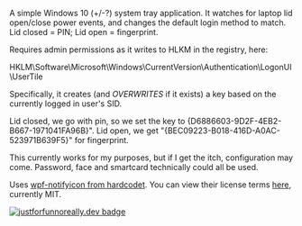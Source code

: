 A simple Windows 10 (+/-?) system tray application. It watches for laptop lid open/close power events, and changes the default login method to match. Lid closed = PIN; Lid open = fingerprint. 

Requires admin permissions as it writes to HLKM in the registry, here:

HKLM\\Software\\Microsoft\\Windows\\CurrentVersion\\Authentication\\LogonUI\\UserTile

Specifically, it creates (and *OVERWRITES* if it exists) a key based on the currently logged in user's SID. 

Lid closed, we go with pin, so we set the key to {D6886603-9D2F-4EB2-B667-1971041FA96B}". Lid open, we get "{BEC09223-B018-416D-A0AC-523971B639F5}" for fingerprint.

This currently works for my purposes, but if I get the itch, configuration may come. Password, face and smartcard technically could all be used.

Uses [wpf-notifyicon from hardcodet](https://github.com/hardcodet/wpf-notifyicon). You can view their license terms [here](https://github.com/hardcodet/wpf-notifyicon/blob/develop/LICENSE), currently MIT.

[![justforfunnoreally.dev badge](https://img.shields.io/badge/justforfunnoreally-dev-9ff)](https://justforfunnoreally.dev)
